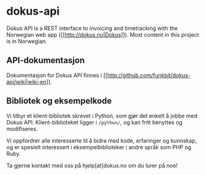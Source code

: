 # dokus-api

Dokus API is a REST interface to invoicing and timetracking with the Norwegian web app ([[http://dokus.no|Dokus]]). Most content in this project is in Norwegian.

## API-dokumentasjon

Dokumentasjon for Dokus API finnes i [[http://github.com/funkbit/dokus-api/wiki|wiki-en]].

## Bibliotek og eksempelkode

Vi tilbyr et klient-bibliotek skrevet i Python, som gjør det enkelt å jobbe med Dokus API. Klient-biblioteket ligger i <code>/python/</code>, og kan fritt benyttes og modifiseres.

Vi oppfordrer alle interesserte til å bidra med kode, erfaringer og kunnskap, og er spesielt interessert i eksempelbiblioteker i andre språk som PHP og Ruby.

Ta gjerne kontakt med oss på hjelp[at]dokus.no om du lurer på noe!